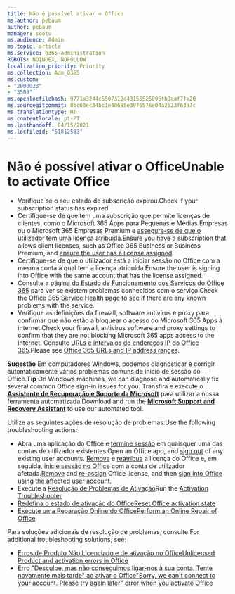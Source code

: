```yaml
---
title: Não é possível ativar o Office
ms.author: pebaum
author: pebaum
manager: scotv
ms.audience: Admin
ms.topic: article
ms.service: o365-administration
ROBOTS: NOINDEX, NOFOLLOW
localization_priority: Priority
ms.collection: Adm_O365
ms.custom:
- "2000023"
- "3509"
ms.openlocfilehash: 9771a3244c5507312d43156525095fb9eaf7fa20
ms.sourcegitcommit: 8bc60ec34bc1e40685e3976576e04a2623f63a7c
ms.translationtype: HT
ms.contentlocale: pt-PT
ms.lasthandoff: 04/15/2021
ms.locfileid: "51812583"
---
```

# <a name="unable-to-activate-office"></a><span data-ttu-id="fb9aa-102">Não é possível ativar o Office</span><span class="sxs-lookup"><span data-stu-id="fb9aa-102">Unable to activate Office</span></span>

- <span data-ttu-id="fb9aa-103">Verifique se o seu estado de subscrição expirou.</span><span class="sxs-lookup"><span data-stu-id="fb9aa-103">Check if your subscription status has expired.</span></span>
- <span data-ttu-id="fb9aa-104">Certifique-se de que tem uma subscrição que permite licenças de clientes, como o Microsoft 365 Apps para Pequenas e Médias Empresas ou o Microsoft 365 Empresas Premium e [assegure-se de que o utilizador tem uma licença atribuída](https://docs.microsoft.com/microsoft-365/admin/manage/assign-licenses-to-users?view=o365-worldwide).</span><span class="sxs-lookup"><span data-stu-id="fb9aa-104">Ensure you have a subscription that allows client licenses, such as Office 365 Business or Business Premium, and [ensure the user has a license assigned](https://docs.microsoft.com/microsoft-365/admin/manage/assign-licenses-to-users?view=o365-worldwide).</span></span>
- <span data-ttu-id="fb9aa-105">Certifique-se de que o utilizador está a iniciar sessão no Office com a mesma conta à qual tem a licença atribuída.</span><span class="sxs-lookup"><span data-stu-id="fb9aa-105">Ensure the user is signing into Office with the same account that has the license assigned.</span></span>
- <span data-ttu-id="fb9aa-106">Consulte a [página do Estado de Funcionamento dos Serviços do Office 365](https://docs.microsoft.com/office365/enterprise/view-service-health) para ver se existem problemas conhecidos com o serviço.</span><span class="sxs-lookup"><span data-stu-id="fb9aa-106">Check the [Office 365 Service Health page](https://docs.microsoft.com/office365/enterprise/view-service-health) to see if there are any known problems with the service.</span></span>
- <span data-ttu-id="fb9aa-107">Verifique as definições da firewall, software antivírus e proxy para confirmar que não estão a bloquear o acesso do Microsoft 365 Apps à internet.</span><span class="sxs-lookup"><span data-stu-id="fb9aa-107">Check your firewall, antivirus software and proxy settings to confirm that they are not blocking Microsoft 365 apps access to the internet.</span></span> <span data-ttu-id="fb9aa-108">Consulte [URLs e intervalos de endereços IP do Office 365](https://docs.microsoft.com/office365/enterprise/urls-and-ip-address-ranges "Intervalos de endereços IP e URLs do Office 365").</span><span class="sxs-lookup"><span data-stu-id="fb9aa-108">Please see [Office 365 URLs and IP address ranges](https://docs.microsoft.com/office365/enterprise/urls-and-ip-address-ranges "Office 365 URLs and IP address ranges").</span></span>

<span data-ttu-id="fb9aa-109">**Sugestão** Em computadores Windows, podemos diagnosticar e corrigir automaticamente vários problemas comuns de início de sessão do Office.</span><span class="sxs-lookup"><span data-stu-id="fb9aa-109">**Tip** On Windows machines, we can diagnose and automatically fix several common Office sign-in issues for you.</span></span> <span data-ttu-id="fb9aa-110">Transfira e execute o **[Assistente de Recuperação e Suporte da Microsoft](https://aka.ms/SaRA-OfficeSignInScenario)** para utilizar a nossa ferramenta automatizada.</span><span class="sxs-lookup"><span data-stu-id="fb9aa-110">Download and run the  **[Microsoft Support and Recovery Assistant](https://aka.ms/SaRA-OfficeSignInScenario)** to use our automated tool.</span></span>

<span data-ttu-id="fb9aa-111">Utilize as seguintes ações de resolução de problemas:</span><span class="sxs-lookup"><span data-stu-id="fb9aa-111">Use the following troubleshooting actions:</span></span>

- <span data-ttu-id="fb9aa-112">Abra uma aplicação do Office e [termine sessão](https://support.office.com/article/5a20dc11-47e9-4b6f-945d-478cb6d92071) em quaisquer uma das contas de utilizador existentes.</span><span class="sxs-lookup"><span data-stu-id="fb9aa-112">Open an Office app, and [sign out](https://support.office.com/article/5a20dc11-47e9-4b6f-945d-478cb6d92071) of any existing user accounts.</span></span> <span data-ttu-id="fb9aa-113">[Remova](https://docs.microsoft.com/microsoft-365/admin/manage/remove-licenses-from-users) e [reatribua](https://docs.microsoft.com/microsoft-365/admin/manage/assign-licenses-to-users) a licença do Office e, em seguida, [inicie sessão no Office](https://support.office.com/article/628ea040-f265-49de-b986-be09c3ebf8a9) com a conta de utilizador afetada.</span><span class="sxs-lookup"><span data-stu-id="fb9aa-113">[Remove](https://docs.microsoft.com/microsoft-365/admin/manage/remove-licenses-from-users) and [re-assign](https://docs.microsoft.com/microsoft-365/admin/manage/assign-licenses-to-users) Office license, and then [sign into Office](https://support.office.com/article/628ea040-f265-49de-b986-be09c3ebf8a9) using the affected user account.</span></span>
- <span data-ttu-id="fb9aa-114">Execute a [Resolução de Problemas de Ativação](https://aka.ms/SARA-OfficeActivation-Alchemy)</span><span class="sxs-lookup"><span data-stu-id="fb9aa-114">Run the [Activation Troubleshooter](https://aka.ms/SARA-OfficeActivation-Alchemy)</span></span>
- [<span data-ttu-id="fb9aa-115">Redefina o estado de ativação do Office</span><span class="sxs-lookup"><span data-stu-id="fb9aa-115">Reset Office activation state</span></span>](https://docs.microsoft.com/office365/troubleshoot/activation/reset-office-365-proplus-activation-state "Redefinir o estado de ativação do Office")
- [<span data-ttu-id="fb9aa-116">Execute uma Reparação Online do Office</span><span class="sxs-lookup"><span data-stu-id="fb9aa-116">Perform an Online Repair of Office</span></span>](https://support.office.com/Article/7821d4b6-7c1d-4205-aa0e-a6b40c5bb88b?wt.mc_id=Alchemy_ClientDIA)

<span data-ttu-id="fb9aa-117">Para soluções adicionais de resolução de problemas, consulte:</span><span class="sxs-lookup"><span data-stu-id="fb9aa-117">For additional troubleshooting solutions, see:</span></span>  

- [<span data-ttu-id="fb9aa-118">Erros de Produto Não Licenciado e de ativação no Office</span><span class="sxs-lookup"><span data-stu-id="fb9aa-118">Unlicensed Product and activation errors in Office</span></span>](https://support.office.com/Article/0d23d3c0-c19c-4b2f-9845-5344fedc4380?wt.mc_id=Alchemy_ClientDIA)
- [<span data-ttu-id="fb9aa-119">Erro "Desculpe, mas não conseguimos ligar-nos à sua conta. Tente novamente mais tarde" ao ativar o Office</span><span class="sxs-lookup"><span data-stu-id="fb9aa-119">"Sorry, we can't connect to your account. Please try again later" error when you activate Office</span></span>](https://docs.microsoft.com/office/troubleshoot/activation-installation/issue-when-activate-office-from-office-365)